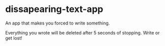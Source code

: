 # dissapearing-text-app
An app that makes you forced to write something.

Everything you wrote will be deleted after 5 seconds of stopping. Write or get lost!
